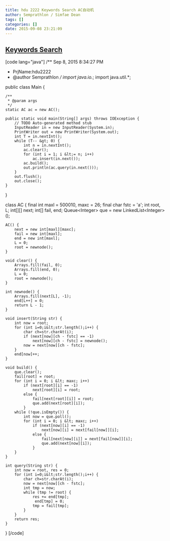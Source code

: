 ```yaml
---
title: hdu 2222 Keywords Search AC自动机
author: Semprathlon / Simfae Dean
tags: []
categories: []
date: 2015-09-08 23:21:09
---
```

[Keywords Search](http://acm.hdu.edu.cn/showproblem.php?pid=2222)
----
[code lang="java"]
/** Sep 8, 2015 8:34:27 PM
 * PrjName:hdu2222
 * @author Semprathlon
 */
import java.io.*;
import java.util.*;

public class Main {

    /**
     * @param args
     */
    static AC ac = new AC();

    public static void main(String[] args) throws IOException {
        // TODO Auto-generated method stub
        InputReader in = new InputReader(System.in);
        PrintWriter out = new PrintWriter(System.out);
        int T = in.nextInt();
        while (T-- &gt; 0) {
            int n = in.nextInt();
            ac.clear();
            for (int i = 1; i &lt;= n; i++)
                ac.insert(in.next());
            ac.build();
            out.println(ac.query(in.next()));
        }
        out.flush();
        out.close();
    }

}

class AC {
    final int maxl = 500010, maxc = 26;
    final char fstc = 'a';
    int root, L;
    int[][] next;
    int[] fail, end;
    Queue&lt;Integer&gt; que = new LinkedList&lt;Integer&gt;();

    AC() {
        next = new int[maxl][maxc];
        fail = new int[maxl];
        end = new int[maxl];
        L = 0;
        root = newnode();
    }

    void clear() {
        Arrays.fill(fail, 0);
        Arrays.fill(end, 0);
        L = 0;
        root = newnode();
    }

    int newnode() {
        Arrays.fill(next[L], -1);
        end[L++] = 0;
        return L - 1;
    }

    void insert(String str) {
        int now = root;
        for (int i=0;i&lt;str.length();i++) {
            char ch=str.charAt(i);
            if (next[now][ch - fstc] == -1)
                next[now][ch - fstc] = newnode();
            now = next[now][ch - fstc];
        }
        end[now]++;
    }

    void build() {
        que.clear();
        fail[root] = root;
        for (int i = 0; i &lt; maxc; i++)
            if (next[root][i] == -1)
                next[root][i] = root;
            else {
                fail[next[root][i]] = root;
                que.add(next[root][i]);
            }
        while (!que.isEmpty()) {
            int now = que.poll();
            for (int i = 0; i &lt; maxc; i++)
                if (next[now][i] == -1)
                    next[now][i] = next[fail[now]][i];
                else {
                    fail[next[now][i]] = next[fail[now]][i];
                    que.add(next[now][i]);
                }
        }
    }

    int query(String str) {
        int now = root, res = 0;
        for (int i=0;i&lt;str.length();i++) {
            char ch=str.charAt(i);
            now = next[now][ch - fstc];
            int tmp = now;
            while (tmp != root) {
                res += end[tmp];
                 end[tmp] = 0;
                tmp = fail[tmp];
            }
        }
        return res;
    }
}
[/code]